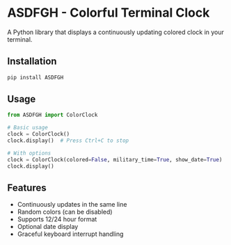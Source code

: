# ASDFGH - Colorful Terminal Clock

A Python library that displays a continuously updating colored clock in your terminal.

## Installation

```bash
pip install ASDFGH
```

## Usage

```python
from ASDFGH import ColorClock

# Basic usage
clock = ColorClock()
clock.display()  # Press Ctrl+C to stop

# With options
clock = ColorClock(colored=False, military_time=True, show_date=True)
clock.display()
```

## Features

- Continuously updates in the same line
- Random colors (can be disabled)
- Supports 12/24 hour format
- Optional date display
- Graceful keyboard interrupt handling